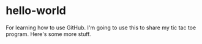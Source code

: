 # hello-world
For learning how to use GitHub.
I'm going to use this to share my tic tac toe program.
Here's some more stuff.
